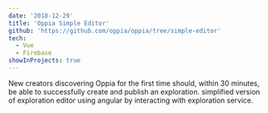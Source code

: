 ```yaml
---
date: '2018-12-29'
title: 'Oppia Simple Editor'
github: 'https://github.com/oppia/oppia/tree/simple-editor'
tech:
  - Vue
  - Firebase
showInProjects: true
---
```


New creators discovering Oppia for the first time should, within 30 minutes, be able to successfully create and publish an exploration.
simplified version of exploration editor using angular by interacting with exploration service.
